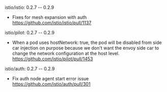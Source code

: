 istio/istio: 0.2.7 -- 0.2.9
* Fixes for mesh expansion with auth  https://github.com/istio/istio/pull/1137

istio/pilot: 0.2.7 -- 0.2.9
* When a pod uses hostNetwork: true, the pod will be disabled from side car injection on purpose because we don't want the envoy side car to change the network configuration at the host level. https://github.com/istio/pilot/pull/1453

istio/auth: 0.2.7 -- 0.2.9
* Fix auth node agent start error issue https://github.com/istio/auth/pull/301